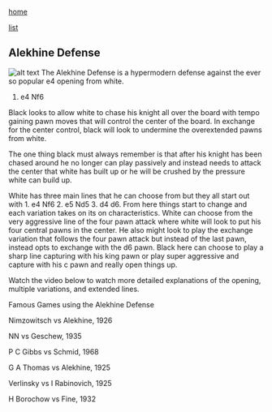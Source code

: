 [home](/zaliczeniowe1awww/)

[list](/zaliczeniowe1awww/list)

## Alekhine Defense

![alt text](https://www.thechesswebsite.com/wp-content/uploads/2012/07/alekhinedefensebig.jpg "Alekhine Defense")
The Alekhine Defense is a hypermodern defense against the ever so popular e4 opening from white.

1. e4 Nf6

Black looks to allow white to chase his knight all over the board with tempo gaining pawn moves that will control the center of the board. In exchange for the center control, black will look to undermine the overextended pawns from white.

The one thing black must always remember is that after his knight has been chased around he no longer can play passively and instead needs to attack the center that white has built up or he will be crushed by the pressure white can build up.

White has three main lines that he can choose from but they all start out with 1. e4 Nf6 2. e5 Nd5 3. d4 d6. From here things start to change and each variation takes on its on characteristics. White can choose from the very aggressive line of the four pawn attack where white will look to put his four central pawns in the center. He also might look to play the exchange variation that follows the four pawn attack but instead of the last pawn, instead opts to exchange with the d6 pawn. Black here can choose to play a sharp line capturing with his king pawn or play super aggressive and capture with his c pawn and really open things up.

Watch the video below to watch more detailed explanations of the opening, multiple variations, and extended lines.









Famous Games using the Alekhine Defense

Nimzowitsch vs Alekhine, 1926

NN vs Geschew, 1935

P C Gibbs vs Schmid, 1968

G A Thomas vs Alekhine, 1925

Verlinsky vs I Rabinovich, 1925

H Borochow vs Fine, 1932

